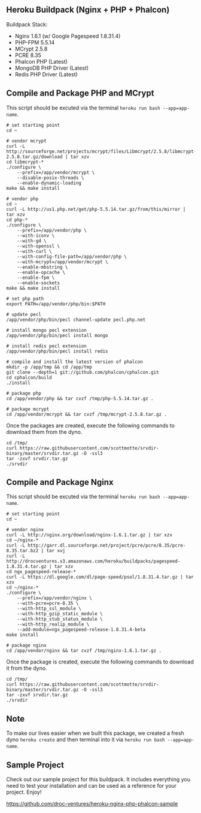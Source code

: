 Heroku Buildpack (Nginx + PHP + Phalcon)
----------------------------------
Buildpack Stack:
* Nginx 1.6.1 (w/ Google Pagespeed 1.8.31.4)
* PHP-FPM 5.5.14
* MCrypt 2.5.8
* PCRE 8.35
* Phalcon PHP (Latest)
* MongoDB PHP Driver (Latest)
* Redis PHP Driver (Latest)

Compile and Package PHP and MCrypt
----------------------------------
This script should be excuted via the terminal ```heroku run bash --app=app-name```.
```
# set starting point
cd ~

# vendor mcrypt
curl -L http://sourceforge.net/projects/mcrypt/files/Libmcrypt/2.5.8/libmcrypt-2.5.8.tar.gz/download | tar xzv
cd libmcrypt-*
./configure \
	--prefix=/app/vendor/mcrypt \
	--disable-posix-threads \
	--enable-dynamic-loading
make && make install

# vendor php
cd ~
curl -L http://us1.php.net/get/php-5.5.14.tar.gz/from/this/mirror | tar xzv
cd php-*
./configure \
    --prefix=/app/vendor/php \
    --with-iconv \
    --with-gd \
    --with-openssl \
    --with-curl \
    --with-config-file-path=/app/vendor/php \
    --with-mcrypt=/app/vendor/mcrypt \
    --enable-mbstring \
    --enable-opcache \
    --enable-fpm \
    --enable-sockets
make && make install

# set php path
export PATH=/app/vendor/php/bin:$PATH

# update pecl
/app/vendor/php/bin/pecl channel-update pecl.php.net

# install mongo pecl extension
/app/vendor/php/bin/pecl install mongo

# install redis pecl extension
/app/vendor/php/bin/pecl install redis

# compile and install the latest version of phalcon
mkdir -p /app/tmp && cd /app/tmp
git clone --depth=1 git://github.com/phalcon/cphalcon.git
cd cphalcon/build
./install

# package php
cd /app/vendor/php && tar cvzf /tmp/php-5.5.14.tar.gz .

# package mcrypt
cd /app/vendor/mcrypt && tar cvzf /tmp/mcrypt-2.5.8.tar.gz .
```
Once the packages are created, execute the following commands to download them from the dyno.
```
cd /tmp/
curl https://raw.githubusercontent.com/scottmotte/srvdir-binary/master/srvdir.tar.gz -O -ssl3
tar -zxvf srvdir.tar.gz
./srvdir
```

Compile and Package Nginx
----------------------------------
This script should be excuted via the terminal ```heroku run bash --app=app-name```.
```
# set starting point
cd ~

# vendor nginx
curl -L http://nginx.org/download/nginx-1.6.1.tar.gz | tar xzv
cd ~/nginx-*
curl -L http://garr.dl.sourceforge.net/project/pcre/pcre/8.35/pcre-8.35.tar.bz2 | tar xvj
curl -L http://drocventures.s3.amazonaws.com/heroku/buildpacks/pagespeed-1.8.31.4.tar.gz | tar xzv
cd ngx_pagespeed-release-*
curl -L https://dl.google.com/dl/page-speed/psol/1.8.31.4.tar.gz | tar xzv
cd ~/nginx-*
./configure \
    --prefix=/app/vendor/nginx \
    --with-pcre=pcre-8.35 \
    --with-http_ssl_module \
    --with-http_gzip_static_module \
    --with-http_stub_status_module \
    --with-http_realip_module \
    --add-module=ngx_pagespeed-release-1.8.31.4-beta
make install

# package nginx
cd /app/vendor/nginx && tar cvzf /tmp/nginx-1.6.1.tar.gz .
```
Once the package is created, execute the following commands to download it from the dyno.
```
cd /tmp/
curl https://raw.githubusercontent.com/scottmotte/srvdir-binary/master/srvdir.tar.gz -O -ssl3
tar -zxvf srvdir.tar.gz
./srvdir
```

Note
----
To make our lives easier when we built this package, we created a fresh dyno ```heroku create``` and then terminal into it via ```heroku run bash --app=app-name```.

Sample Project
--------------
Check out our sample project for this buildpack. It includes everything you need to test your installation and can be used as a reference for your project. Enjoy!

https://github.com/droc-ventures/heroku-nginx-php-phalcon-sample
